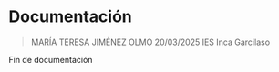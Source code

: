 # Documentación

> MARÍA TERESA JIMÉNEZ OLMO
> 20/03/2025
> IES Inca Garcilaso


Fin de documentación

